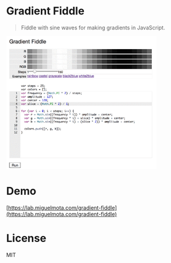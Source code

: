 # Gradient Fiddle

> Fiddle with sine waves for making gradients in JavaScript.

<img src="https://raw.githubusercontent.com/miguelmota/gradient-fiddle/master/screenshot.gif" width="400" />

# Demo

[https://lab.miguelmota.com/gradient-fiddle](https://lab.miguelmota.com/gradient-fiddle)

# License

MIT
